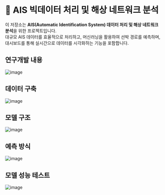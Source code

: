 # 🚢 AIS 빅데이터 처리 및 해상 네트워크 분석

이 저장소는 **AIS(Automatic Identification System) 데이터 처리 및 해상 네트워크 분석**을 위한 프로젝트입니다.  
대규모 AIS 데이터를 효율적으로 처리하고, 머신러닝을 활용하여 선박 경로를 예측하며, 대시보드를 통해 실시간으로 데이터를 시각화하는 기능을 포함합니다.  

연구개발 내용
-----
![image](https://github.com/user-attachments/assets/993d2edb-6bdf-497e-b98e-7d404ed320d1)


데이터 구축
-----
![image](https://github.com/user-attachments/assets/3d9ca310-12af-4fde-bc7f-eea0339ddf8b)


모델 구조
-----
![image](https://github.com/user-attachments/assets/88e59a2f-b277-4294-8b3e-0c8630257faa)


예측 방식
-----
![image](https://github.com/user-attachments/assets/81f9471f-0b8b-4e78-bcd0-2062db098bda)


모델 성능 테스트
-----
![image](https://github.com/user-attachments/assets/7614a625-8820-4c09-9411-9b943097f695)


